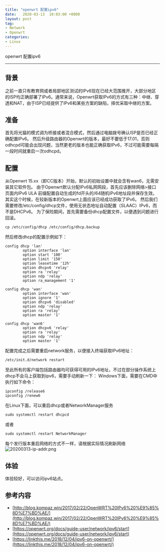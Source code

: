 ```yaml
---
title: "openwrt 配置ipv6"
date:   2020-03-13  10:03:00 +0800
layout: post
tag:
- Network
- Openwrt
categories:
- Linux
---
```


openwrt 配置ipv6

-------
## 背景
之前一直只有教育网或者局部地区测试的IPv6现在已经大范围推开，大部分地区的ISP均正确部署了IPv6。通常来说，Openwrt获取IPv6的方式有三种：中继、穿透和NAT，由于ISP已经提供了IPv6和某些方案的缺陷，择优采取中继的方案。

## 准备
首先将光猫的模式调为桥接或者混合模式，然后通过电脑拨号确认ISP是否已经正确配置IPv6。
然后升级路由器的Openwrt的版本，最好不要低于17.01，否则odhcpd可能会出现问题，当然更老的版本也能正确获取IPv6，不过可能需要每隔一段时间就重启一次odhcpd。

## 配置
从Openwrt 15.xx（即CC版本）开始，默认的初始设置中就会含有wan6，无需安装其它软件包。
由于Openwrt默认分配IPv6私网网段，首先应该删除网络>接口页面内IPv6 ULA 前缀配置自动生成的fd开头的/64随机IPv6地址段并保存生效。其实这个时候，在较新版本的Openwrt上面应该已经成功获取了IPv6。
然后我们需要修改/etc/config/dhcp文件，使用无状态地址自动配置（SLAAC）IPv6，而不是DHCPv6。
为了保险期间，首先需要备份dhcp配置文件，以便遇到问题进行回滚。
```
cp /etc/config/dhcp /etc/config/dhcp.backup
```
然后修改dhcp的配置示例如下：
```
config dhcp 'lan'
        option interface 'lan'
        option start '100'
        option limit '150'
        option leasetime '12h'
        option dhcpv6 'relay'
        option ra 'relay'
        option ndp 'relay'
        option ra_management '1'

config dhcp 'wan'
        option interface 'wan'
        option ignore '1'
        option dhcpv6 'disabled'
        option ndp 'relay'
        option ra 'relay'
        option master '1'

config dhcp 'wan6'
        option dhcpv6 'relay'
        option ra 'relay'
        option ndp 'relay'
        option master '1'
```
配置完成之后需要重启network服务，以便接入终端获取IPv6地址：

```
/etc/init.d/network restart
```
至此所有的客户端包括路由器均可获得可用的IPv6地址，不过在部分操作系统上dhcp不会马上获取到ipv6，需要手动刷新一下：
Windows下面，需要在CMD中执行如下命令：
```
ipconfig /release6
ipconfig /renew6
```

在Linux下面，可以重启dhcp或者NetworkManager服务
```
sudo systemctl restart dhcpcd
```
或者
```
sudo systemctl restart NetworkManager
```
每个发行版本重启网络的方式不一样，请根据实际情况刷新网络
![20200313-ip-addr.png](https://hksanduo.github.io/images/20200313-ip-addr.png)

## 体验
体验较好，可以访问ipv6站点。

## 参考内容
- [http://blog.kompaz.win/2017/02/22/OpenWRT%20IPv6%20%E9%85%8D%E7%BD%AE/](http://blog.kompaz.win/2017/02/22/OpenWRT%20IPv6%20%E9%85%8D%E7%BD%AE/)
- [https://openwrt.org/docs/guide-user/network/ipv6/start](https://openwrt.org/docs/guide-user/network/ipv6/start)
- [https://linkthis.me/2018/12/04/ipv6-on-openwrt/](https://linkthis.me/2018/12/04/ipv6-on-openwrt/)
